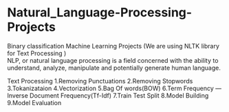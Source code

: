 # Natural_Language-Processing-Projects
Binary classification Machine Learning Projects (We are using NLTK library for Text Processing )  
NLP, or natural language processing is a field concerned with the ability to understand, analyze, manipulate and potentially generate human language.


Text Processing 
 1.Removing Punctuations
 2.Removing Stopwords
 3.Tokanizataion
 4.Vectorization
 5.Bag Of words(BOW)
 6.Term Frequency — Inverse Document Frequency(Tf-Idf)
 7.Train Test Split
 8.Model Building
 9.Model Evaluation
